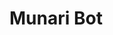 # Munari Bot

<script src="https://discordbotlist.com/widget/index.js" async></script>
<dbl-widget bot-id="bot-munari-rose"></dbl-widget>
